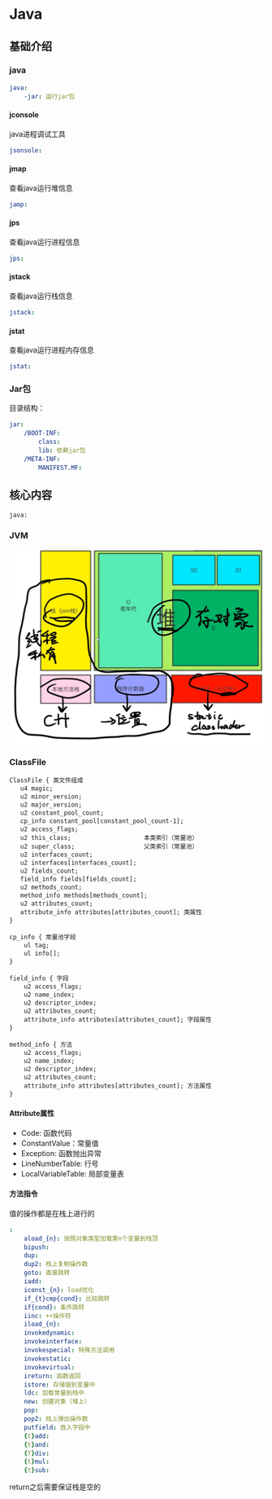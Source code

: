 # Java


## 基础介绍


### java
```yaml
java:
    -jar: 运行jar包
```



#### jconsole

java进程调试工具

```yaml
jsonsole:

```

#### jmap

查看java运行堆信息

```yaml
jamp:

```


#### jps

查看java运行进程信息

```yaml
jps:

```

#### jstack

查看java运行栈信息

```yaml
jstack:

```



#### jstat

查看java运行进程内存信息

```yaml
jstat:

```



### Jar包

目录结构：
```yaml
jar:
    /BOOT-INF:
        class: 
        lib: 依赖jar包
    /META-INF:
        MANIFEST.MF:
```









## 核心内容
```
java:

```



### JVM

![JVM内存模型](../assets/JVM内存模型.png)











### ClassFile
```
ClassFile { 类文件组成
   u4 magic;
   u2 minor_version;
   u2 major_version;
   u2 constant_pool_count;
   cp_info constant_pool[constant_pool_count-1];
   u2 access_flags;
   u2 this_class;                    本类索引（常量池）
   u2 super_class;                   父类索引（常量池）
   u2 interfaces_count;
   u2 interfaces[interfaces_count];
   u2 fields_count;
   field_info fields[fields_count];
   u2 methods_count;
   method_info methods[methods_count];
   u2 attributes_count;
   attribute_info attributes[attributes_count]; 类属性
}

cp_info { 常量池字段
    ul tag;
    ul info[];
}

field_info { 字段
    u2 access_flags;
    u2 name_index;
    u2 descriptor_index;
    u2 attributes_count;
    attribute_info attributes[attributes_count]; 字段属性
}

method_info { 方法
    u2 access_flags;
    u2 name_index;
    u2 descriptor_index;
    u2 attributes_count;
    attribute_info attributes[attributes_count]; 方法属性
}
```


#### Attribute属性
- Code: 函数代码
- ConstantValue：常量值
- Exception: 函数抛出异常
- LineNumberTable: 行号
- LocalVariableTable: 局部变量表


#### 方法指令

值的操作都是在栈上进行的

```yaml
:
    aload_{n}: 按照对象类型加载第n个变量到栈顶
    bipush:
    dup:
    dup2: 栈上复制操作数
    goto: 直接跳转
    iadd:
    iconst_{n}: load优化
    if_{t}cmp{cond}: 比较跳转
    if{cond}: 条件跳转
    iinc: ++操作符
    iload_{n}:
    invokedynamic:
    invokeinterface:
    invokespecial: 特殊方法调用
    invokestatic:
    invokevirtual:
    ireturn: 函数返回
    istore: 存储值到变量中
    ldc: 加载常量到栈中
    new: 创建对象（堆上）
    pop:
    pop2: 栈上弹出操作数
    putfield: 放入字段中
    {t}add:
    {t}and:
    {T}div:
    {t}mul:
    {t}sub:
```

return之后需要保证栈是空的

